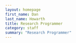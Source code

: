 ```yaml
---
layout: homepage
first_name: Dan
last_name: Howarth
title: Research Programmer
category: staff
summary: "Research Programmer"
---
```


